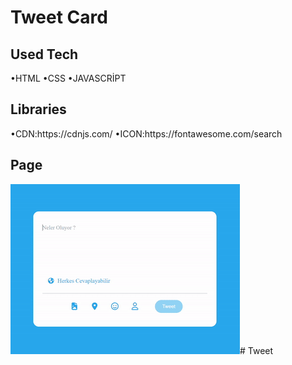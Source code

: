 <h1>Tweet Card</h1>

<h2>Used Tech</h2>
•HTML 
•CSS
•JAVASCRİPT

<h2>Libraries</h2>
•CDN:https://cdnjs.com/
•ICON:https://fontawesome.com/search

<h2>Page</h2>

![](tweet.gif)# Tweet
